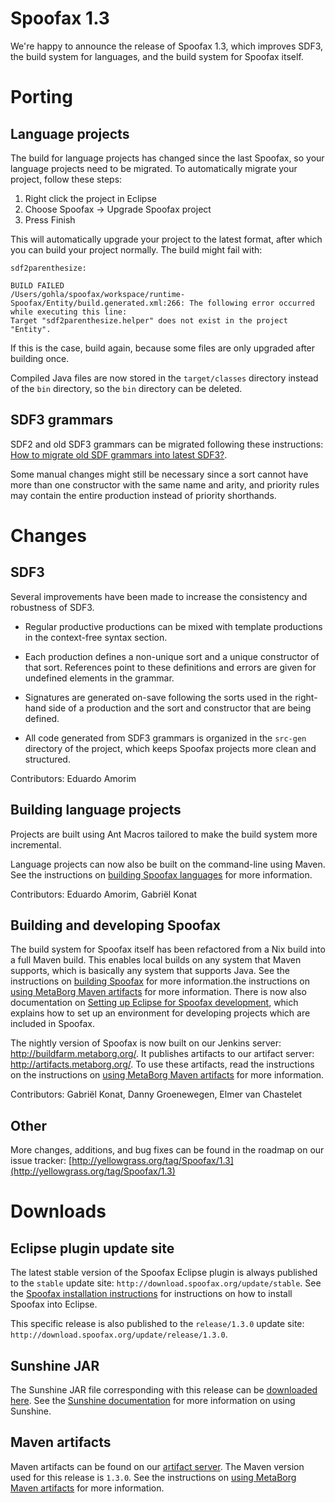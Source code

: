 # Spoofax 1.3

We're happy to announce the release of Spoofax 1.3, which improves SDF3, the build system for languages, and the build system for Spoofax itself.

# Porting

## Language projects

The build for language projects has changed since the last Spoofax, so your language projects need to be migrated. To automatically migrate your project, follow these steps:

1. Right click the project in Eclipse
2. Choose Spoofax -> Upgrade Spoofax project
3. Press Finish

This will automatically upgrade your project to the latest format, after which you can build your project normally. The build might fail with:

```
sdf2parenthesize:

BUILD FAILED
/Users/gohla/spoofax/workspace/runtime-Spoofax/Entity/build.generated.xml:266: The following error occurred while executing this line:
Target "sdf2parenthesize.helper" does not exist in the project "Entity".
```

If this is the case, build again, because some files are only upgraded after building once.

Compiled Java files are now stored in the `target/classes` directory instead of the `bin` directory, so the `bin` directory can be deleted.

## SDF3 grammars

SDF2 and old SDF3 grammars can be migrated following these instructions: [How to migrate old SDF grammars into latest SDF3?](../../meta-languages/sdf3/SDF3.md#how-to-migrate-old-sdf-grammars-into-latest-sdf3).

Some manual changes might still be necessary since a sort cannot have more than one constructor with the same name and arity, and priority rules may contain the entire production instead of priority shorthands.

# Changes

## SDF3

Several improvements have been made to increase the consistency and robustness of SDF3.

- Regular productive productions can be mixed with template productions in the context-free syntax section.

- Each production defines a non-unique sort and a unique constructor of that sort. References point to these definitions and errors are given for undefined elements in the grammar.

- Signatures are generated on-save following the sorts used in the right-hand side of a production and the sort and constructor that are being defined.

- All code generated from SDF3 grammars is organized in the `src-gen` directory of the project, which keeps Spoofax projects more clean and structured.


Contributors: Eduardo Amorim

## Building language projects

Projects are built using Ant Macros tailored to make the build system more incremental.

Language projects can now also be built on the command-line using Maven. See the instructions on [building Spoofax languages](../../releng/building-languages.md) for more information.


Contributors: Eduardo Amorim, Gabriël Konat

## Building and developing Spoofax

The build system for Spoofax itself has been refactored from a Nix build into a full Maven build. This enables local builds on any system that Maven supports, which is basically any system that supports Java. See the instructions on [building Spoofax](../../releng/building-spoofax.md) for more information.the instructions on [using MetaBorg Maven artifacts](../../releng/artifacts.md) for more information.
There is now also documentation on [Setting up Eclipse for Spoofax development](../../releng/devenv-spoofax.md), which explains how to set up an environment for developing projects which are included in Spoofax.

The nightly version of Spoofax is now built on our Jenkins server: <http://buildfarm.metaborg.org/>. It publishes artifacts to our artifact server: <http://artifacts.metaborg.org/>. To use these artifacts, read the instructions on the instructions on [using MetaBorg Maven artifacts](../../releng/artifacts.md) for more information.


Contributors: Gabriël Konat, Danny Groenewegen, Elmer van Chastelet 

## Other

More changes, additions, and bug fixes can be found in the roadmap on our issue tracker: [http://yellowgrass.org/tag/Spoofax/1.3](http://yellowgrass.org/tag/Spoofax/1.3)

# Downloads

## Eclipse plugin update site

The latest stable version of the Spoofax Eclipse plugin is always published to the `stable` update site: `http://download.spoofax.org/update/stable`. See the [Spoofax installation instructions](http://metaborg.org/wiki/spoofax/download) for instructions on how to install Spoofax into Eclipse.

This specific release is also published to the `release/1.3.0` update site: `http://download.spoofax.org/update/release/1.3.0`.

## Sunshine JAR

The Sunshine JAR file corresponding with this release can be [downloaded here](http://download.spoofax.org/update/release/1.3.0/sunshine.jar). See the [Sunshine documentation](https://github.com/metaborg/spoofax-sunshine/blob/spoofax-release/1.3/README.md) for more information on using Sunshine.

## Maven artifacts

Maven artifacts can be found on our [artifact server](http://artifacts.metaborg.org/content/repositories/releases/org/metaborg/). The Maven version used for this release is `1.3.0`. See the instructions on [using MetaBorg Maven artifacts](../../releng/artifacts.md) for more information.
